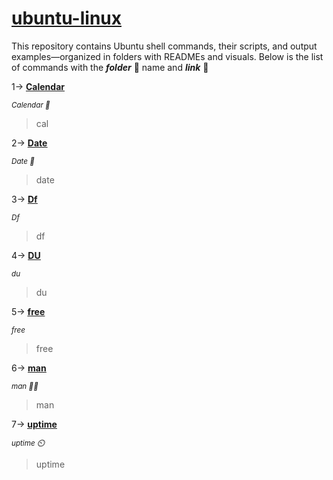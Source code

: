 # <ins>ubuntu-linux</ins>
This repository contains Ubuntu shell commands, their scripts, and output examples—organized in folders with READMEs and visuals.
Below is the list of commands with the ***folder*** 📂 name and ***link*** 🔗 

1-> [__<ins>Calendar</ins>__](https://github.com/varundevs/ubuntu-linux/tree/main/calendar)

<sub>*Calendar 📅*</sub>
> cal

2-> [__<ins>Date</ins>__](https://github.com/varundevs/ubuntu-linux/tree/main/date)

<sub>*Date 📅*</sub>
> date

3-> [__<ins>Df</ins>__](https://github.com/varundevs/ubuntu-linux/tree/main/df)

<sub>*Df*</sub>
> df

4-> [__<ins>DU</ins>__](https://github.com/varundevs/ubuntu-linux/tree/main/du)

<sub>*du*</sub>
> du

5-> [__<ins>free</ins>__](https://github.com/varundevs/ubuntu-linux/tree/main/free)

<sub>*free*</sub>
> free

6-> [__<ins>man</ins>__](https://github.com/varundevs/ubuntu-linux/tree/main/man)

<sub>*man 🧍‍♀️*</sub>
> man

7-> [__<ins>uptime</ins>__](https://github.com/varundevs/ubuntu-linux/tree/main/uptime)

<sub>*uptime ⏲️*</sub>
> uptime
